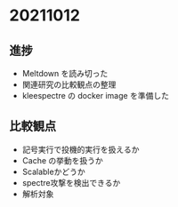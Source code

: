 # 20211012

## 進捗

- Meltdown を読み切った
- 関連研究の比較観点の整理
- kleespectre の docker image を準備した

## 比較観点

- 記号実行で投機的実行を扱えるか
- Cache の挙動を扱うか
- Scalableかどうか
- spectre攻撃を検出できるか
- 解析対象

